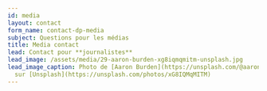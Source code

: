 ```yaml
---
id: media
layout: contact
form_name: contact-dp-media
subject: Questions pour les médias
title: Media contact
lead: Contact pour **journalistes**
lead_image: /assets/media/29-aaron-burden-xg8iqmqmitm-unsplash.jpg
lead_image_caption: Photo de [Aaron Burden](https://unsplash.com/@aaronburden)
  sur [Unsplash](https://unsplash.com/photos/xG8IQMqMITM)
---
```

